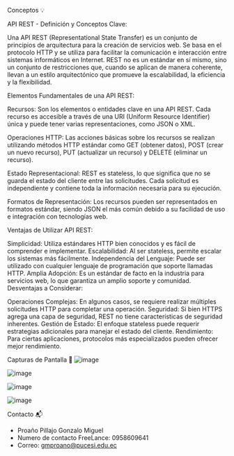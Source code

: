 Conceptos 💡

API REST - Definición y Conceptos Clave:

Una API REST (Representational State Transfer) es un conjunto de principios de arquitectura para la creación de servicios web. Se basa en el protocolo HTTP y se utiliza para facilitar la comunicación e interacción entre sistemas informáticos en Internet. REST no es un estándar en sí mismo, sino un conjunto de restricciones que, cuando se aplican de manera coherente, llevan a un estilo arquitectónico que promueve la escalabilidad, la eficiencia y la flexibilidad.

Elementos Fundamentales de una API REST:

Recursos: Son los elementos o entidades clave en una API REST. Cada recurso es accesible a través de una URI (Uniform Resource Identifier) única y puede tener varias representaciones, como JSON o XML.

Operaciones HTTP: Las acciones básicas sobre los recursos se realizan utilizando métodos HTTP estándar como GET (obtener datos), POST (crear un nuevo recurso), PUT (actualizar un recurso) y DELETE (eliminar un recurso).

Estado Representacional: REST es stateless, lo que significa que no se guarda el estado del cliente entre las solicitudes. Cada solicitud es independiente y contiene toda la información necesaria para su ejecución.

Formatos de Representación: Los recursos pueden ser representados en formatos estándar, siendo JSON el más común debido a su facilidad de uso e integración con tecnologías web.

Ventajas de Utilizar API REST:

Simplicidad: Utiliza estándares HTTP bien conocidos y es fácil de comprender e implementar.
Escalabilidad: Al ser stateless, permite escalar los sistemas más fácilmente.
Independencia del Lenguaje: Puede ser utilizado con cualquier lenguaje de programación que soporte llamadas HTTP.
Amplia Adopción: Es un estándar de facto en la industria para servicios web, lo que garantiza un amplio soporte y comunidad.
Desventajas a Considerar:

Operaciones Complejas: En algunos casos, se requiere realizar múltiples solicitudes HTTP para completar una operación.
Seguridad: Si bien HTTPS agrega una capa de seguridad, REST no tiene características de seguridad inherentes.
Gestión de Estado: El enfoque stateless puede requerir estrategias adicionales para manejar el estado del cliente.
Rendimiento: Para ciertas aplicaciones, protocolos más especializados pueden ofrecer mejor rendimiento.

Capturas de Pantalla 📸
![image](https://github.com/NeverMoore26/rev_2_gonzalo/assets/103721934/0531b636-aa28-4db1-a8fb-57403507353d)

![image](https://github.com/NeverMoore26/rev_2_gonzalo/assets/103721934/9452f2cb-40a0-40af-a5fc-35a792eb45f2)

![image](https://github.com/NeverMoore26/rev_2_gonzalo/assets/103721934/ff5128c1-822b-4d27-8d58-ce0616e05415)

![image](https://github.com/NeverMoore26/rev_2_gonzalo/assets/103721934/784629c1-191e-4494-b057-137a329ff9da)

Contacto 📬

- Proaño Pillajo Gonzalo Miguel 
- Numero de contacto FreeLance: 0958609641
- Correo: gmproano@pucesi.edu.ec




